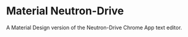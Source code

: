 Material Neutron-Drive
===================

A Material Design version of the Neutron-Drive Chrome App text editor.
